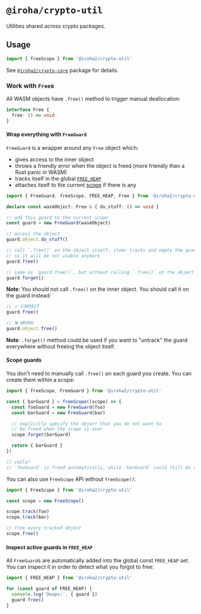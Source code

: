 # `@iroha/crypto-util`

Utilities shared across crypto packages.

## Usage

```ts
import { freeScope } from '@iroha2/crypto-util'
```

See [`@iroha2/crypto-core`](https://github.com/hyperledger/iroha-javascript/tree/iroha2/packages/crypto/packages/core) package for details.

### Work with `Free`s

All WASM objects have `.free()` method to trigger manual deallocation:

```ts
interface Free {
  free: () => void
}
```

#### Wrap everything with `FreeGuard`

`FreeGuard` is a wrapper around any `Free` object which:

- gives access to the inner object
- throws a friendly error when the object is freed (more friendly than a Rust panic in WASM)
- tracks itself in the global [`FREE_HEAP`](#inspect-active-guards-in-freeheap)
- attaches itself to the current [scope](#scope-guards) if there is any

```ts
import { FreeGuard, freeScope, FREE_HEAP, Free } from '@iroha2/crypto-util'

declare const wasmObject: Free & { do_stuff: () => void }

// add this guard to the current scope
const guard = new FreeGuard(wasmObject)

// access the object
guard.object.do_stuff()

// call `.free()` on the object itself, clear tracks and empty the guard,
// so it will be not usable anymore
guard.free()

// same as `guard.free()`, but without calling `.free()` on the object itself
guard.forget()
```

**Note**: You should not call `.free()` on the inner object. You should call it on the guard instead:

```ts
// ✓ CORRECT
guard.free()

// ❌ WRONG
guard.object.free()
```

**Note**: `.forget()` method could be used if you want to "untrack" the guard everywhere without freeing the object itself.

#### Scope guards

You don't need to manually call `.free()` on each guard you create. You can create them within a scope:

```ts
import { freeScope, FreeGuard } from '@iroha2/crypto-util'

const { barGuard } = freeScope((scope) => {
  const fooGuard = new FreeGuard(foo)
  const barGuard = new FreeGuard(bar)

  // explicitly specify the object that you do not want to 
  // be freed when the scope is over
  scope.forget(barGuard)

  return { barGuard }
})

// voila!
// `fooGuard` is freed automatically, while `barGuard` could still be used here
```

You can also use `FreeScope` API without `freeScope()`:

```ts
import { FreeScope } from '@iroha2/crypto-util'

const scope = new FreeScope()

scope.track(foo)
scope.track(bar)

// free every tracked object
scope.free()
```

#### Inspect active guards in `FREE_HEAP`

All `FreeGuard`s are automatically added into the global const `FREE_HEAP` set. You can inspect it in order to detect what you forgot to free:

```ts
import { FREE_HEAP } from '@iroha2/crypto-util'

for (const guard of FREE_HEAP) {
  console.log('Ooops:', { guard })
  guard.free()
}
```

